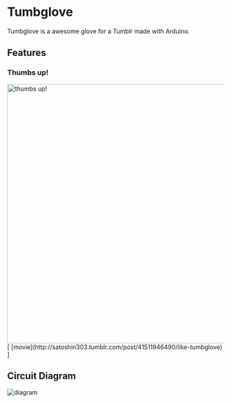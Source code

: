 Tumbglove
=========

Tumbglove is a awesome glove for a Tumblr made ​with Arduino.


Features
-------

### Thumbs up!
<img src="http://25.media.tumblr.com/27e55f8519359e50ea8f476452305c24/tumblr_mh88w1BQIp1qz4eeho1_500.jpg" height="600" alt="thumbs up!" />
[ [movie](http://satoshin303.tumblr.com/post/41511946490/like-tumbglove) ]


Circuit Diagram
---------------
<img src="https://raw.github.com/DesignMonkeyBabys/Tumbglove/master/circuit_diagram/Tumbglove_breadbord.jpg" alt="diagram" />

